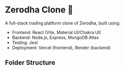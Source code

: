 # Zerodha Clone 🚀

A full-stack trading platform clone of Zerodha, built using:
- Frontend: React (Vite, Material UI/Chakra UI)
- Backend: Node.js, Express, MongoDB Atlas
- Testing: Jest
- Deployment: Vercel (frontend), Render (backend)

## Folder Structure
